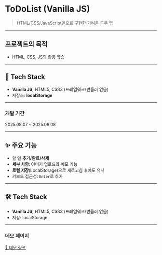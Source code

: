 # ToDoList (Vanilla JS)
> HTML/CSS/JavaScript만으로 구현한 가벼운 투두 앱

---

## 프로젝트의 목적
- HTML, CSS, JS의 활용 학습

---

## 🧱 Tech Stack
- **Vanilla JS**, HTML5, CSS3 (프레임워크/번들러 없음)
- 저장소: **localStorage**

---
### 개발 기간
2025.08.07 ~ 2025.08.08

---

## ✨ 주요 기능
- 할 일 **추가/완료/삭제**
- **세부 사항**: 이미지 업로드와 메모 기능
- **로컬 저장**(LocalStorage)으로 새로고침 후에도 유지
- 키보드 접근성: `Enter`로 추가

---

## 🛠 Tech Stack
- **Vanilla JS**, HTML5, CSS3 (프레임워크/번들러 없음)
- 저장: localStorage

---

### 데모 페이지
[🔗 데모 링크](https://fe-nerdy.github.io/TodoList_VanilaJS/)
